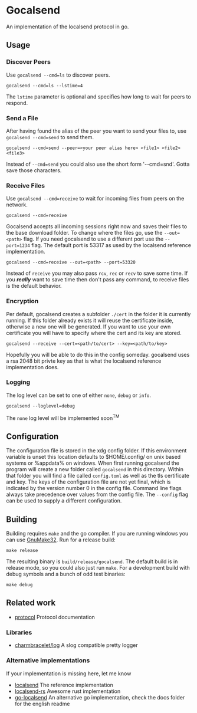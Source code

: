 # Gocalsend
An implementation of the localsend protocol in go.

## Usage
### Discover Peers
Use `gocalsend --cmd=ls` to discover peers.
```
gocalsend --cmd=ls --lstime=4
```
The `lstime` parameter is optional and specifies how long to wait for peers to respond.
### Send a File
After having found the alias of the peer you want to send your files to, use `gocalsend --cmd=send` to send them.
```
gocalsend --cmd=send --peer=<your peer alias here> <file1> <file2> <file3>
```
Instead of `--cmd=send` you could also use the short form '--cmd=snd'. Gotta save those characters.
### Receive Files
Use `gocalsend --cmd=receive` to wait for incoming files from peers on the network.
```
gocalsend --cmd=receive
```
Gocalsend accepts all incoming sessions right now and saves their files to the base download folder. To change where the files go, use the `--out=<path>` flag. If you need gocalsend to use a different port use the `--port=1234` flag. The default port is 53317 as used by the localsend reference implementation.
```
gocalsend --cmd=receive --out=<path> --port=53320
```
Instead of `receive` you may also pass `rcv`, `rec` or `recv` to save some time.
If you ***really*** want to save time then don't pass any command, to receive files is the default behavior.
### Encryption
Per default, gocalsend creates a subfolder `./cert` in the folder it is currently running.
If this folder already exists it will reuse the certificate inside, otherwise a new one will be generated. If you want to use your own certificate you will have to specify where the cert and its key are stored.
```
gocalsend --receive --cert=<path/to/cert> --key=<path/to/key>
```
Hopefully you will be able to do this in the config someday.
gocalsend uses a rsa 2048 bit privte key as that is what the localsend reference implementation does.

### Logging
The log level can be set to one of either `none`, `debug` or `info`. 
```
gocalsend --loglevel=debug
```
The `none` log level will be implemented soon<sup>TM</sup>

## Configuration
The configuration file is stored in the xdg config folder. If this environment variable is unset this location defaults to $HOME/.config/ on unix based systems or %appdata% on windows. 
When first running gocalsend the program will create a new folder called `gocalsend` in this directory. Within that folder you will find a file called `config.toml` as well as the tls certificate and key. The keys of the configuration file are not yet final, which is indicated by the version number 0 in the config file. Command line flags always take precedence over values from the config file. The `--config` flag can be used to supply a different configuration.

## Building
Building requires `make` and the go compiler. If you are running windows you can use [GnuMake32](https://gnuwin32.sourceforge.net/packages/make.htm).
Run for a release build:
```
make release
```
The resulting binary is `build/release/gocalsend`. The default build is in release mode, so you could also just run `make`.
For a development build with debug symbols and a bunch of odd test binaries:
```
make debug
```

## Related work
- [protocol](https://github.com/localsend/protocol) Protocol documentation
### Libraries
- [charmbracelet/log](https://github.com/charmbracelet/log) A slog compatible pretty logger
### Alternative implementations
If your implementation is missing here, let me know
- [localsend](https://github.com/localsend/localsend) The reference implementation
- [localsend-rs](https://github.com/zpp0196/localsend-rs) Awesome rust implementation
- [go-localsend](https://github.com/meowrain/localsend-go) An alternative go implementation, check the docs folder for the english readme

